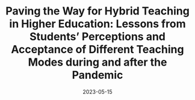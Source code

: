 ---
title: 'Paving the Way for Hybrid Teaching in Higher Education: Lessons from Students’ Perceptions and Acceptance of Different Teaching Modes during and after the Pandemic'
collection: publications
category: manuscripts
permalink: /publication/2023-05-15-hybrid-teaching-education
excerpt: 'This study explores hybrid teaching in higher education, focusing on student perceptions and acceptance post-pandemic.'
date: 2023-05-15
venue: 'Creative Education'
slidesurl: #‘http://academicpages.github.io/files/slides2.pdf’
paperurl: 'http://mafedavila.github.io/files/paper1.pdf'
citation: 'H. Torio, A. Günther, M. F. Davila, and M. Knipper. Paving the Way for Hybrid Teaching in Higher Education: Lessons from Students’ Perceptions and Acceptance of Different Teaching Modes during and after the Pandemic. In: Creative Education 14.5 (May 15, 2023), pp. 1028–1042'
---